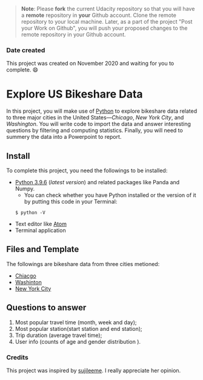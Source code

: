 >**Note**: Please **fork** the current Udacity repository so that you will have a **remote** repository in **your** Github account. Clone the remote repository to your local machine. Later, as a part of the project "Post your Work on Github", you will push your proposed changes to the remote repository in your Github account.

### Date created
This project was created on November 2020 and waiting for you to complete. :smile:

# Explore US Bikeshare Data
In this project, you will make use of [Python](https://www.python.org/downloads/) to explore bikeshare data related to  three major cities in the United States—_Chicago_, _New York City_, and _Washington_. You will write code to import the data and answer interesting questions by filtering and computing statistics. Finally, you will need to summery the data into a Powerpoint to report.  

## Install
To complete this project, you need the followings to be installed:

- [Python 3.9.6](https://www.python.org/downloads/) (_latest version_) and related packages like Panda and Numpy.
    * You can check whether you have Python installed or the version of it by putting this code in your Terminal:
    ```
    $ python -V

    ```
- Text editor like [Atom](https://atom.io)
- Terminal application

## Files and Template

The followings are bikeshare data from three cities metioned:
- [Chiacgo](https://www.divvybikes.com/system-data)
- [Washinton](https://www.capitalbikeshare.com/system-data)
- [New York City](https://www.citibikenyc.com/system-data)

## Questions to answer

1.  Most popular travel time (month, week and day);
2.  Most popular station(start station and end station);
3.  Trip duration (average travel time);
4.  User info (counts of age and gender distribution ).


### Credits
This project was inspired by [sujileeme](https://gist.github.com/sujinleeme/ec1f50bb0b6081a0adcf9dd84f4e6271). I really appreciate her opinion.
